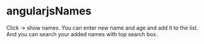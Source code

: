 # angularjsNames
Click -> show names.
You can enter new name and age and add it to the list.
And you can search your added names with top search box.
